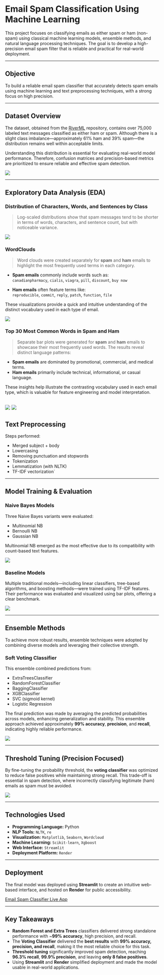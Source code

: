 # Email Spam Classification Using Machine Learning

This project focuses on classifying emails as either spam or ham (non-spam) using classical machine learning models, ensemble methods, and natural language processing techniques. The goal is to develop a high-precision email spam filter that is reliable and practical for real-world deployment.

---

## Objective  
To build a reliable email spam classifier that accurately detects spam emails using machine learning and text preprocessing techniques, with a strong focus on high precision.

---

## Dataset Overview 
The dataset, obtained from the [RiverML](https://riverml.xyz/latest/api/datasets/trec07p/) repository, contains over 75,000 labeled text messages classified as either ham or spam. Although there is a slight class imbalance—approximately 61% ham and 39% spam—the distribution remains well within acceptable limits.

Understanding this distribution is essential for evaluating real-world model performance. Therefore, confusion matrices and precision-based metrics are prioritized to ensure reliable and effective spam detection.

![](https://i.ibb.co/hxR16L6h/Screenshot-2025-07-02-204153.png)

---

## Exploratory Data Analysis (EDA)

### Distribution of Characters, Words, and Sentences by Class  
> Log-scaled distributions show that spam messages tend to be shorter in terms of words, characters, and sentence count, but with noticeable variance.

![](https://i.ibb.co/N230NJ0t/download.png)

### WordClouds  
> Word clouds were created separately for **spam** and **ham** emails to highlight the most frequently used terms in each category.

- **Spam emails** commonly include words such as:  
  `canadianpharmacy`, `cialis`, `viagra`, `pill`, `discount`, `buy now`

- **Ham emails** often feature terms like:  
  `reproducible`, `commit`, `reply`, `patch`, `function`, `file`

These visualizations provide a quick and intuitive understanding of the distinct vocabulary used in each type of email.

![](https://i.ibb.co/fG2hHmCz/download-2.png)

### Top 30 Most Common Words in Spam and Ham  
> Separate bar plots were generated for **spam** and **ham** emails to showcase their most frequently used words. The results reveal distinct language patterns:

- **Spam emails** are dominated by promotional, commercial, and medical terms.
- **Ham emails** primarily include technical, informational, or casual language.

These insights help illustrate the contrasting vocabulary used in each email type, which is valuable for feature engineering and model interpretation.

![](https://i.ibb.co/q3gkT4Lc/download-3.png)
![](https://i.ibb.co/bMZW7fqW/download-4.png)
---

## Text Preprocessing  

Steps performed:
- Merged subject + body  
- Lowercasing 
- Removing punctuation and stopwords
- Tokenization
- Lemmatization (with NLTK)
- TF-IDF vectorization`

---

## Model Training & Evaluation  

### Naive Bayes Models

Three Naive Bayes variants were evaluated:

- Multinomial NB  
- Bernoulli NB  
- Gaussian NB  

Multinomial NB emerged as the most effective due to its compatibility with count-based text features.

![](https://i.ibb.co/2783YSQj/Screenshot-2025-07-03-125133.png)

### Baseline Models

Multiple traditional models—including linear classifiers, tree-based algorithms, and boosting methods—were trained using TF-IDF features. Their performance was evaluated and visualized using bar plots, offering a clear benchmark.

![](https://i.ibb.co/gMMmtFsv/download-5.png)

---

## Ensemble Methods

To achieve more robust results, ensemble techniques were adopted by combining diverse models and leveraging their collective strength.

### Soft Voting Classifier

This ensemble combined predictions from:

- ExtraTreesClassifier  
- RandomForestClassifier  
- BaggingClassifier  
- XGBClassifier  
- SVC (sigmoid kernel)  
- Logistic Regression  

The final prediction was made by averaging the predicted probabilities across models, enhancing generalization and stability. This ensemble approach achieved approximately **99% accuracy**, **precision**, and **recall**, indicating highly reliable performance.

![](https://i.ibb.co/FLhVHnQr/download-6.png)

---

## Threshold Tuning (Precision Focused)  

By fine-tuning the probability threshold, the **voting classifier** was optimized to reduce false positives while maintaining strong recall. This trade-off is essential in spam detection, where incorrectly classifying legitimate (ham) emails as spam must be avoided.

![](https://i.ibb.co/GQv1nR0c/download-9.png)

---

## Technologies Used 

- **Programming Language:** Python  
- **NLP Tools:** `NLTK`, `re`
- **Visualization:** `Matplotlib`, `Seaborn`, `Wordcloud`  
- **Machine Learning:** `Scikit-learn`, `Xgboost`  
- **Web Interface:** `Streamlit`  
- **Deployment Platform:** `Render`

---

## Deployment

The final model was deployed using **Streamlit** to create an intuitive web-based interface, and hosted on **Render** for public accessibility.

[Email Spam Classifier Live App](https://email-spam-classifier-a61k.onrender.com)

---

## Key Takeaways

- **Random Forest and Extra Trees** classifiers delivered strong standalone performance with ~**99% accuracy**, high precision, and recall.
- The **Voting Classifier** delivered the **best results** with **99% accuracy, precision, and recall**, making it the most reliable choice for this task.  
- **Threshold tuning** significantly improved spam detection, reaching **96.3% recall**, **99.9% precision**, and leaving **only 8 false positives**.  
- Using **Streamlit** and **Render** simplified deployment and made the model usable in real-world applications.

